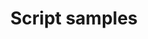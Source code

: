 ---
title: "Script samples"
description: "Find scenarios and scripts here using tools such as PnP PowerShell, CLI for Microsoft 365, SPO Management Shell, Graph PowerShell SDK and more"
image: "images/samples-background-script-samples.webp"
externalUrl: "https://aka.ms/script-samples"
---